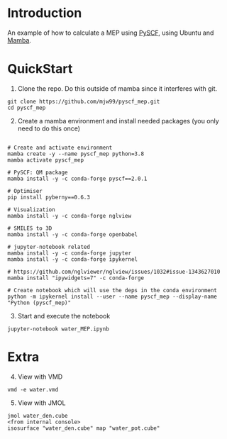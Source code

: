 Introduction
============
An example of how to calculate a MEP using [PySCF](https://arxiv.org/abs/2002.12531), using Ubuntu and [Mamba](https://mamba.readthedocs.io/en/latest/installation.html).

QuickStart
==========
1) Clone the repo. Do this outside of mamba since it interferes with git.

```
git clone https://github.com/mjw99/pyscf_mep.git
cd pyscf_mep
```	

2) Create a mamba environment and install needed packages (you only need to do this once)
```

# Create and activate environment
mamba create -y --name pyscf_mep python=3.8
mamba activate pyscf_mep

# PySCF: QM package
mamba install -y -c conda-forge pyscf==2.0.1

# Optimiser
pip install pyberny==0.6.3

# Visualization
mamba install -y -c conda-forge nglview

# SMILES to 3D
mamba install -y -c conda-forge openbabel
	
# jupyter-notebook related
mamba install -y -c conda-forge jupyter
mamba install -y -c conda-forge ipykernel

# https://github.com/nglviewer/nglview/issues/1032#issue-1343627010
mamba install "ipywidgets=7" -c conda-forge
	
# Create notebook which will use the deps in the conda environment
python -m ipykernel install --user --name pyscf_mep --display-name "Python (pyscf_mep)"
```
3) Start and execute the notebook
```
jupyter-notebook water_MEP.ipynb
```


Extra
==========

4) View with VMD
```
vmd -e water.vmd
```

5) View with JMOL
```
jmol water_den.cube
<from internal console>
isosurface "water_den.cube" map "water_pot.cube"
```

